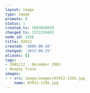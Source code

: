 ```yaml
---
layout: image
type: image
promote: 0
status: 1
created_ts: 1093016659
changed_ts: 1372159463
node_id: 1356
title: 03913
created: '2004-08-20'
changed: '2013-06-25'
aliases: []
tags:
- 2003/12 - December 2003
- Heaphy Track
images:
- - src: image/images/03913-1356.jpg
    name: 03913-1356.jpg
---
```


